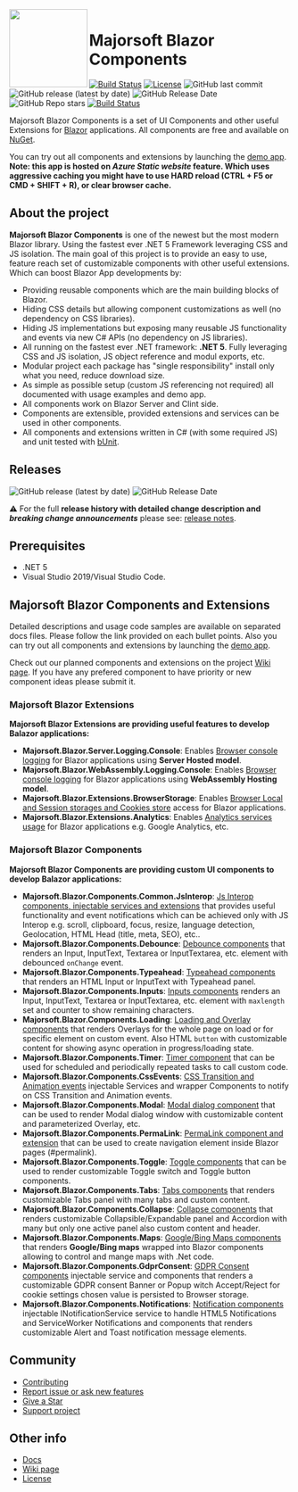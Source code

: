 <img align="left" width="140" height="140" src="https://github.com/majorimi/blazor-components/blob/master/.github/Images/blazor.components.png" />

Majorsoft Blazor Components
============

[![Build Status](https://dev.azure.com/major-soft/GitHub/_apis/build/status/blazor-components/blazor-components-build-check)](https://dev.azure.com/major-soft/GitHub/_build/latest?definitionId=6)
[![License](https://img.shields.io/badge/License-MIT-green.svg)](https://github.com/majorimi/blazor-components/blob/master/LICENSE)
![GitHub last commit](https://img.shields.io/github/last-commit/majorimi/blazor-components)
![GitHub release (latest by date)](https://img.shields.io/github/v/release/majorimi/blazor-components)
![GitHub Release Date](https://img.shields.io/github/release-date/majorimi/blazor-components)
![GitHub Repo stars](https://img.shields.io/github/stars/majorimi/blazor-components)
[![Build Status](https://dev.azure.com/major-soft/GitHub/_apis/build/status/blazor-components/blazor-components-Nuget?branchName=master)](https://dev.azure.com/major-soft/GitHub/_build/latest?definitionId=7&branchName=master)

Majorsoft Blazor Components is a set of UI Components and other useful Extensions for [Blazor](https://blazor.net) applications.
All components are free and available on [NuGet](https://www.nuget.org/profiles/Blazor.Components). 

You can try out all components and extensions by launching the [demo app](https://blazorextensions.z6.web.core.windows.net/). **Note: this app is hosted on _Azure Static website_ feature. Which uses aggressive caching you might have to use HARD reload (CTRL + F5 or CMD + SHIFT + R), or clear browser cache.**

## About the project
**Majorsoft Blazor Components** is one of the newest but the most modern Blazor library. Using the fastest ever .NET 5 Framework leveraging CSS and JS isolation. 
The main goal of this project is to provide an easy to use, feature reach set of customizable components with other 
useful extensions. Which can boost Blazor App developments by:

- Providing reusable components which are the main building blocks of Blazor.
- Hiding CSS details but allowing component customizations as well (no dependency on CSS libraries).
- Hiding JS implementations but exposing many reusable JS functionality and events via new C# APIs (no dependency on JS libraries).
- All running on the fastest ever .NET framework: **.NET 5**. Fully leveraging CSS and JS isolation, JS object reference and modul exports, etc.
- Modular project each package has "single responsibility" install only what you need, reduce download size.
- As simple as possible setup (custom JS referencing not required) all documented with usage examples and demo app.
- All components work on Blazor Server and Clint side.
- Components are extensible, provided extensions and services can be used in other components.
- All components and extensions written in C# (with some required JS) and unit tested with [bUnit](https://github.com/egil/bUnit).

## Releases
![GitHub release (latest by date)](https://img.shields.io/github/v/release/majorimi/blazor-components)
![GitHub Release Date](https://img.shields.io/github/release-date/majorimi/blazor-components)

:warning: For the full **release history with detailed change description and _breaking change announcements_** please see: [release notes](https://github.com/majorimi/blazor-components/releases).  

## Prerequisites
- .NET 5
- Visual Studio 2019/Visual Studio Code.

## Majorsoft Blazor Components and Extensions

Detailed descriptions and usage code samples are available on separated docs files. 
Please follow the link provided on each bullet points. Also you can try out all components and extensions by launching the [demo app](https://blazorextensions.z6.web.core.windows.net/).

Check out our planned components and extensions on the project [Wiki page](https://github.com/majorimi/blazor-components/wiki). If you have any prefered component to have priority or new component ideas please submit it.

### **Majorsoft Blazor Extensions**

**Majorsoft Blazor Extensions are providing useful features to develop Balazor applications:**

- **Majorsoft.Blazor.Server.Logging.Console**: Enables [Browser console logging](https://github.com/majorimi/blazor-components/blob/master/.github/docs/ServerHostedLogging.md) for Blazor applications using **Server Hosted model**.
- **Majorsoft.Blazor.WebAssembly.Logging.Console**: Enables [Browser console logging](https://github.com/majorimi/blazor-components/blob/master/.github/docs/WebAssemblyHostedLogging.md) for Blazor applications using **WebAssembly Hosting model**.
- **Majorsoft.Blazor.Extensions.BrowserStorage**: Enables [Browser Local and Session storages and Cookies store](https://github.com/majorimi/blazor-components/blob/master/.github/docs/BrowserStorage.md) access for Blazor applications.
- **Majorsoft.Blazor.Extensions.Analytics**: Enables [Analytics services usage](https://github.com/majorimi/blazor-components/blob/master/.github/docs/Analytics.md) for Blazor applications e.g. Google Analytics, etc.

### **Majorsoft Blazor Components**

**Majorsoft Blazor Components are providing custom UI components to develop Balazor applications:**

- **Majorsoft.Blazor.Components.Common.JsInterop**: [Js Interop components, injectable services and extensions](https://github.com/majorimi/blazor-components/blob/master/.github/docs/JsInterop.md) that provides useful functionality and event notifications which can be achieved only with JS Interop e.g. scroll, clipboard, focus, resize, language detection, Geolocation, HTML Head (title, meta, SEO), etc..
- **Majorsoft.Blazor.Components.Debounce**: [Debounce components](https://github.com/majorimi/blazor-components/blob/master/.github/docs/DebounceInputs.md) that renders an Input, InputText, Textarea or InputTextarea, etc. element with debounced `onChange` event.
- **Majorsoft.Blazor.Components.Typeahead**: [Typeahead components](https://github.com/majorimi/blazor-components/blob/master/.github/docs/Typeahead.md) that renders an HTML Input or InputText with Typeahead panel.
- **Majorsoft.Blazor.Components.Inputs**: [Inputs components](https://github.com/majorimi/blazor-components/blob/master/.github/docs/Inputs.md) renders an Input, InputText, Textarea or InputTextarea, etc. element with `maxlength` set and counter to show remaining characters.
- **Majorsoft.Blazor.Components.Loading**: [Loading and Overlay components](https://github.com/majorimi/blazor-components/blob/master/.github/docs/Loading.md) that renders Overlays for the whole page on load or for specific element on custom event. Also HTML `button` with customizable content for showing async operation in progress/loading state.
- **Majorsoft.Blazor.Components.Timer**: [Timer component](https://github.com/majorimi/blazor-components/blob/master/.github/docs/Timer.md) that can be used for scheduled and periodically repeated tasks to call custom code.
- **Majorsoft.Blazor.Components.CssEvents**: [CSS Transition and Animation events](https://github.com/majorimi/blazor-components/blob/master/.github/docs/CssEvents.md) injectable Services and wrapper Components to notify on CSS Transition and Animation events.
- **Majorsoft.Blazor.Components.Modal**: [Modal dialog component](https://github.com/majorimi/blazor-components/blob/master/.github/docs/Modal.md) that can be used to render Modal dialog window with customizable content and parameterized Overlay, etc.
- **Majorsoft.Blazor.Components.PermaLink**: [PermaLink component and extension](https://github.com/majorimi/blazor-components/blob/master/.github/docs/PermaLink.md) that can be used to create navigation element inside Blazor pages (#permalink).
- **Majorsoft.Blazor.Components.Toggle**: [Toggle components](https://github.com/majorimi/blazor-components/blob/master/.github/docs/Toggle.md) that can be used to render customizable Toggle switch and Toggle button components.
- **Majorsoft.Blazor.Components.Tabs**: [Tabs components](https://github.com/majorimi/blazor-components/blob/master/.github/docs/Tabs.md) that renders customizable Tabs panel with many tabs and custom content.
- **Majorsoft.Blazor.Components.Collapse**: [Collapse components](https://github.com/majorimi/blazor-components/blob/master/.github/docs/Collapse.md) that renders customizable Collapsible/Expandable panel and Accordion with many but only one active panel also custom content and header.
- **Majorsoft.Blazor.Components.Maps**: [Google/Bing Maps components](https://github.com/majorimi/blazor-components/blob/master/.github/docs/Maps.md) that renders **Google/Bing maps** wrapped into Blazor components allowing to control and mange maps with .Net code.
- **Majorsoft.Blazor.Components.GdprConsent**: [GDPR Consent components](https://github.com/majorimi/blazor-components/blob/master/.github/docs/GdprConsent.md) injectable service and components that renders a customizable GDPR consent Banner or Popup witch Accept/Reject for cookie settings chosen value is persisted to Browser storage.
- **Majorsoft.Blazor.Components.Notifications**: [Notification components](https://github.com/majorimi/blazor-components/blob/master/.github/docs/Notifications.md) injectable INotificationService service to handle HTML5 Notifications and ServiceWorker Notifications and components that renders customizable Alert and Toast notification message elements.

## Community
- [Contributing](CONTRIBUTING.md)
- [Report issue or ask new features](https://github.com/majorimi/blazor-components/issues/new)
- [Give a Star](/majorimi/blazor-components/star)
- [Support project](/majorimi/blazor-components/funding_links?fragment=1)

## Other info
- [Docs](.github/docs)
- [Wiki page](https://github.com/majorimi/blazor-components/wiki)
- [License](LICENSE)
